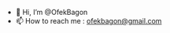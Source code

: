 - 👋 Hi, I’m @OfekBagon
- 📫 How to reach me : ofekbagon@gmail.com

<!---
OfekBagon/OfekBagon is a ✨ special ✨ repository because its `README.md` (this file) appears on your GitHub profile.
You can click the Preview link to take a look at your changes.
--->
